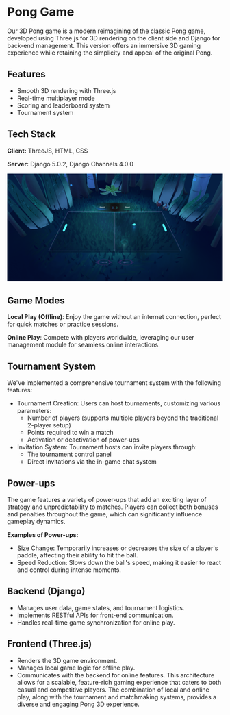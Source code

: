 
# Pong Game

Our 3D Pong game is a modern reimagining of the classic Pong game, developed using Three.js for 3D rendering on the client side and Django for back-end management. This version offers an immersive 3D gaming experience while retaining the simplicity and appeal of the original Pong.


## Features

- Smooth 3D rendering with Three.js
- Real-time multiplayer mode
- Scoring and leaderboard system
- Tournament system
  
## Tech Stack

**Client:** ThreeJS, HTML, CSS

**Server:** Django 5.0.2, Django Channels 4.0.0

![preview of the game](https://github.com/notapainting/transcendence/blob/main/img/doc/gamePreview.png)
## Game Modes

**Local Play (Offline)**: Enjoy the game without an internet connection, perfect for quick matches or practice sessions.

**Online Play**: Compete with players worldwide, leveraging our user management module for seamless online interactions.
## Tournament System

We've implemented a comprehensive tournament system with the following features:
- Tournament Creation: Users can host tournaments, customizing various parameters:
    - Number of players (supports multiple players beyond the traditional 2-player setup)
    - Points required to win a match
    - Activation or deactivation of power-ups
- Invitation System: Tournament hosts can invite players through:
    - The tournament control panel
    - Direct invitations via the in-game chat system
## Power-ups

The game features a variety of power-ups that add an exciting layer of strategy and unpredictability to matches. Players can collect both bonuses and penalties throughout the game, which can significantly influence gameplay dynamics.

**Examples of Power-ups:**

- Size Change: Temporarily increases or decreases the size of a player's paddle, affecting their ability to hit the ball.
- Speed Reduction: Slows down the ball's speed, making it easier to react and control during intense moments.
## Backend (Django)

- Manages user data, game states, and tournament logistics.
- Implements RESTful APIs for front-end communication.
- Handles real-time game synchronization for online play.
## Frontend (Three.js)

- Renders the 3D game environment.
- Manages local game logic for offline play.
- Communicates with the backend for online features.
This architecture allows for a scalable, feature-rich gaming experience that caters to both casual and competitive players. The combination of local and online play, along with the tournament and matchmaking systems, provides a diverse and engaging Pong 3D experience.
